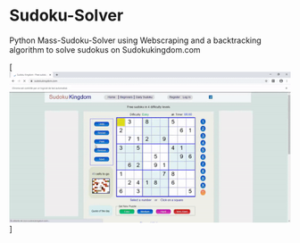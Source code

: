 # Sudoku-Solver

Python Mass-Sudoku-Solver using Webscraping and a backtracking algorithm to solve sudokus on Sudokukingdom.com

[![Sudoku solver](https://github.com/Mehdi2402/images/blob/main/sudoku_gif.gif?raw=true)]
